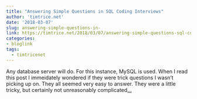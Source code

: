 ```yaml
---
title: "Answering Simple Questions in SQL Coding Interviews"
author: 'timtrice.net'
date: '2018-03-07'
slug: answering-simple-questions-in-
link: https://timtrice.net/2018/03/07/answering-simple-questions-sql-coding-interviews/
categories:
- bloglink
tags:
  - timtricenet
---
```


Any database server will do. For this instance, MySQL is used. When I read this post I immeidately wondered if they were trick questions I wasn’t picking up on. They all seemed very easy to answer. They were a little tricky, but certainly not unreasonably complicated[... <i class="fas fa-external-link-alt"></i>](https://timtrice.net/2018/03/07/answering-simple-questions-sql-coding-interviews/)

